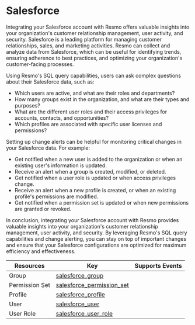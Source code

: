 Salesforce
==========
Integrating your Salesforce account with Resmo offers valuable insights into your organization's customer relationship management, user activity, and security. Salesforce is a leading platform for managing customer relationships, sales, and marketing activities. Resmo can collect and analyze data from Salesforce, which can be useful for identifying trends, ensuring adherence to best practices, and optimizing your organization's customer-facing processes.

Using Resmo's SQL query capabilities, users can ask complex questions about their Salesforce data, such as:

* Which users are active, and what are their roles and departments?
* How many groups exist in the organization, and what are their types and purposes?
* What are the different user roles and their access privileges for accounts, contacts, and opportunities?
* Which profiles are associated with specific user licenses and permissions?

Setting up change alerts can be helpful for monitoring critical changes in your Salesforce data. For example:

* Get notified when a new user is added to the organization or when an existing user's information is updated.
* Receive an alert when a group is created, modified, or deleted.
* Get notified when a user role is updated or when access privileges change.
* Receive an alert when a new profile is created, or when an existing profile's permissions are modified.
* Get notified when a permission set is updated or when new permissions are granted or revoked.

In conclusion, integrating your Salesforce account with Resmo provides valuable insights into your organization's customer relationship management, user activity, and security. By leveraging Resmo's SQL query capabilities and change alerting, you can stay on top of important changes and ensure that your Salesforce configurations are optimized for maximum efficiency and effectiveness.

| **Resources**  | **Key**                                                       | **Supports Events** |
| -------------- | ------------------------------------------------------------- | ------------------- |
| Group          | [salesforce\_group](salesforce\_group.md)                     |                     |
| Permission Set | [salesforce\_permission\_set](salesforce\_permission\_set.md) |                     |
| Profile        | [salesforce\_profile](salesforce\_profile.md)                 |                     |
| User           | [salesforce\_user](salesforce\_user.md)                       |                     |
| User Role      | [salesforce\_user\_role](salesforce\_user\_role.md)           |                     |
